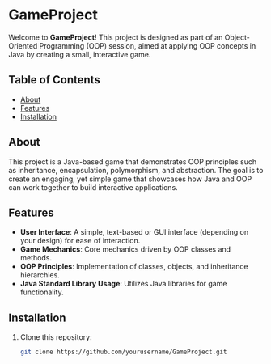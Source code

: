 # GameProject

Welcome to **GameProject**! This project is designed as part of an Object-Oriented Programming (OOP) session, aimed at applying OOP concepts in Java by creating a small, interactive game.

## Table of Contents
- [About](#about)
- [Features](#features)
- [Installation](#installation)

## About

This project is a Java-based game that demonstrates OOP principles such as inheritance, encapsulation, polymorphism, and abstraction. The goal is to create an engaging, yet simple game that showcases how Java and OOP can work together to build interactive applications.

## Features

- **User Interface**: A simple, text-based or GUI interface (depending on your design) for ease of interaction.
- **Game Mechanics**: Core mechanics driven by OOP classes and methods.
- **OOP Principles**: Implementation of classes, objects, and inheritance hierarchies.
- **Java Standard Library Usage**: Utilizes Java libraries for game functionality.

## Installation

1. Clone this repository:
   ```bash
   git clone https://github.com/yourusername/GameProject.git
